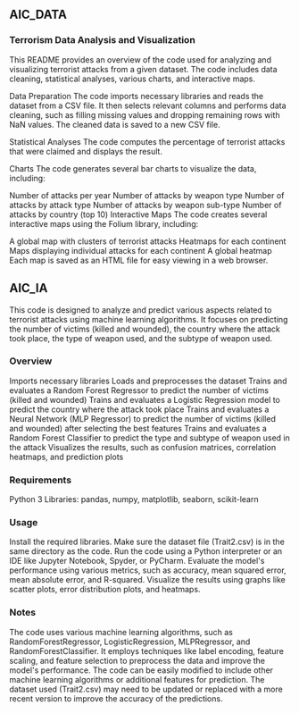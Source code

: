 ## AIC_DATA
### Terrorism Data Analysis and Visualization
This README provides an overview of the code used for analyzing and visualizing terrorist attacks from a given dataset. The code includes data cleaning, statistical analyses, various charts, and interactive maps.

Data Preparation
The code imports necessary libraries and reads the dataset from a CSV file. It then selects relevant columns and performs data cleaning, such as filling missing values and dropping remaining rows with NaN values. The cleaned data is saved to a new CSV file.

Statistical Analyses
The code computes the percentage of terrorist attacks that were claimed and displays the result.

Charts
The code generates several bar charts to visualize the data, including:

Number of attacks per year
Number of attacks by weapon type
Number of attacks by attack type
Number of attacks by weapon sub-type
Number of attacks by country (top 10)
Interactive Maps
The code creates several interactive maps using the Folium library, including:

A global map with clusters of terrorist attacks
Heatmaps for each continent
Maps displaying individual attacks for each continent
A global heatmap
Each map is saved as an HTML file for easy viewing in a web browser.

## AIC_IA


This code is designed to analyze and predict various aspects related to terrorist attacks using machine learning algorithms. It focuses on predicting the number of victims (killed and wounded), the country where the attack took place, the type of weapon used, and the subtype of weapon used.

### Overview
Imports necessary libraries
Loads and preprocesses the dataset
Trains and evaluates a Random Forest Regressor to predict the number of victims (killed and wounded)
Trains and evaluates a Logistic Regression model to predict the country where the attack took place
Trains and evaluates a Neural Network (MLP Regressor) to predict the number of victims (killed and wounded) after selecting the best features
Trains and evaluates a Random Forest Classifier to predict the type and subtype of weapon used in the attack
Visualizes the results, such as confusion matrices, correlation heatmaps, and prediction plots

### Requirements
Python 3
Libraries: pandas, numpy, matplotlib, seaborn, scikit-learn

### Usage
Install the required libraries.
Make sure the dataset file (Trait2.csv) is in the same directory as the code.
Run the code using a Python interpreter or an IDE like Jupyter Notebook, Spyder, or PyCharm.
Evaluate the model's performance using various metrics, such as accuracy, mean squared error, mean absolute error, and R-squared.
Visualize the results using graphs like scatter plots, error distribution plots, and heatmaps.

### Notes
The code uses various machine learning algorithms, such as RandomForestRegressor, LogisticRegression, MLPRegressor, and RandomForestClassifier.
It employs techniques like label encoding, feature scaling, and feature selection to preprocess the data and improve the model's performance.
The code can be easily modified to include other machine learning algorithms or additional features for prediction.
The dataset used (Trait2.csv) may need to be updated or replaced with a more recent version to improve the accuracy of the predictions.
